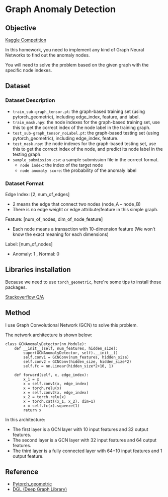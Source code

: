 # Graph Anomaly Detection

## Objective

[Kaggle Competition](https://www.kaggle.com/competitions/graph-anomaly-detection/overview)

In this homework, you need to implement any kind of Graph Neural Networks to find out the anomaly nodes.

You will need to solve the problem based on the given graph with the specific node indexes.

## Dataset

### Dataset Description

- `train_sub-graph_tensor.pt`: the graph-based training set (using pytorch_geometric), including edge_index, feature, and label.
- `train_mask.npy`: the node indexes for the graph-based training set, use this to get the correct index of the node label in the training graph.
- `test_sub-graph_tensor_noLabel.pt`: the graph-based testing set (using pytorch_geometric), including edge_index, feature.
- `test_mask.npy`: the node indexes for the graph-based testing set, use this to get the correct index of the node, and predict its node label in the testing graph.
- `sample_submission.csv`: a sample submission file in the correct format.
    - `node index`: the index of the target node
    - `node anomaly score`: the probability of the anomaly label

### Dataset Format

Edge Index: [2, num_of_edges]
- 2 means the edge that connect two nodes (node_A – node_B)
- There is no edge weight or edge attribute/feature in this simple graph.

Feature: [num_of_nodes, dim_of_node_feature]
- Each node means a transaction with 10-dimension feature (We won’t know the exact meaning for each dimensions)

Label: [num_of_nodes]
- Anomaly: 1 , Normal: 0

## Libraries installation

Because we need to use `torch_geometric`, here're some tips to install those packages.

[Stackoverflow Q/A](https://stackoverflow.com/questions/74794453/torch-geometric-module-not-found/76394639#76394639)

## Method

I use Graph Convolutional Network (GCN) to solve this problem.

The network architecture is shown below:

```
class GCNAnomalyDetector(nn.Module):
    def __init__(self, num_features, hidden_size):
        super(GCNAnomalyDetector, self).__init__()
        self.conv1 = GCNConv(num_features, hidden_size)
        self.conv2 = GCNConv(hidden_size, hidden_size*2)
        self.fc = nn.Linear(hidden_size*2+10, 1)

    def forward(self, x, edge_index):
        x_1 = x
        x = self.conv1(x, edge_index)
        x = torch.relu(x)
        x = self.conv2(x, edge_index)
        x_2 = torch.relu(x)
        x = torch.cat((x_1, x_2), dim=1)
        x = self.fc(x).squeeze(1)
        return x
```

In this architecture:

- The first layer is a GCN layer with 10 input features and 32 output features.
- The second layer is a GCN layer with 32 input features and 64 output features.
- The third layer is a fully connected layer with 64+10 input features and 1 output feature.

## Reference

- [Pytorch_geometric](https://github.com/pyg-team/pytorch_geometric)
- [DGL (Deep Graph Library)](https://github.com/dmlc/dgl)
